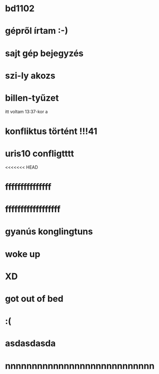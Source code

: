 # bd1102
# gépről írtam :-)
# sajt gép bejegyzés
# szi-ly akozs
# billen-tyűzet
itt voltam 13:37-kor
a
# konfliktus történt !!!41
# uris10 confligtttt
<<<<<<< HEAD
# fffffffffffffff
ffffffffffffffffff
=======
# gyanús konglingtuns
# woke up
# XD
# got out of bed
# :(

# asdasdasda
# nnnnnnnnnnnnnnnnnnnnnnnnnnnn